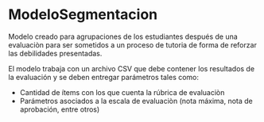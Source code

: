 # ModeloSegmentacion

Modelo creado para agrupaciones de los estudiantes después de una evaluaciòn para ser sometidos a un proceso de tutoria de forma de reforzar las debilidades presentadas.

El modelo trabaja con un archivo CSV que debe contener los resultados de la evaluación y se deben entregar parámetros tales como:

+ Cantidad de ítems con los que cuenta la rúbrica de evaluaciòn
+ Parámetros asociados a la escala de evaluaciòn (nota máxima, nota de aprobación, entre otros)
